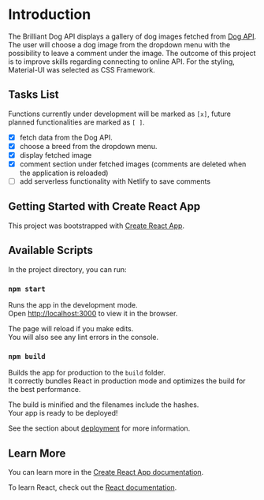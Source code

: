 # Introduction 

The Brilliant Dog API displays a gallery of dog images fetched from [Dog API](https://dog.ceo/dog-api/). The user will choose a dog image from the dropdown menu with the possibility to leave a comment under the image. The outcome of this project is to improve skills regarding connecting to online API. For the styling, Material-UI was selected as CSS Framework.  

## Tasks List

Functions currently under development will be marked as `[x]`, future planned functionalities are marked as `[ ]`. 

- [x] fetch data from the Dog API.
- [x] choose a breed from the dropdown menu.
- [x] display fetched image
- [x] comment section under fetched images (comments are deleted when the application is reloaded)
- [ ] add serverless functionality with Netlify to save comments 
 
## Getting Started with Create React App

This project was bootstrapped with [Create React App](https://github.com/facebook/create-react-app).

## Available Scripts

In the project directory, you can run:

### `npm start`

Runs the app in the development mode.\
Open [http://localhost:3000](http://localhost:3000) to view it in the browser.

The page will reload if you make edits.\
You will also see any lint errors in the console.

### `npm build`

Builds the app for production to the `build` folder.\
It correctly bundles React in production mode and optimizes the build for the best performance.

The build is minified and the filenames include the hashes.\
Your app is ready to be deployed!

See the section about [deployment](https://facebook.github.io/create-react-app/docs/deployment) for more information.


## Learn More

You can learn more in the [Create React App documentation](https://facebook.github.io/create-react-app/docs/getting-started).

To learn React, check out the [React documentation](https://reactjs.org/).



